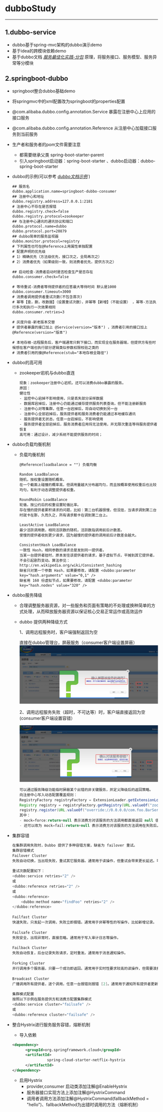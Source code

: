 # dubboStudy 

***

## 1.dubbo-service

* dubbo基于spring-mvc架构的dubbo演示demo
* 基于idea的跨模块依赖demo
* 基于dubbo文档 [*服务最佳化实践-分包*](http://dubbo.apache.org/zh-cn/docs/user/best-practice.html) 原理，将服务接口、服务模型、服务异常等分模块

## 2.springboot-dubbo

* springboot整合dubbo基础demo

* 将springmvc中的xml配置改为springboot的properties配置

* @com.alibaba.dubbo.config.annotation.Service 暴露在注册中心上应用的接口服务

* @com.alibaba.dubbo.config.annotation.Reference 从注册中心加载接口服务到当前服务

* 生产者和服务者的pom文件需要注意

  * 都需要继承父类 spring-boot-starter-parent
  * 引入springboot启动器：spring-boot-starter 、dubbo启动器：dubbo-spring-boot-starter

* dubbo的示例(可以参考 [*dubbo文档示例*](http://dubbo.apache.org/zh-cn/docs/user/demos/preflight-check.html) )

  ~~~properties
  ## 服务名
  dubbo.application.name=springboot-dubbo-consumer
  ## 注册中心和地址
  dubbo.registry.address=127.0.0.1:2181
  # 注册中心不存在是否报错
  dubbo.registry.check=false
  dubbo.registry.protocol=zookeeper
  ## 与注册中心通讯的通讯协议和端口
  dubbo.protocol.name=dubbo
  dubbo.protocol.port=20879
  ## dubbo简单的服务监视器
  dubbo.monitor.protocol=registry
  # 下列属性也可在@Reference上用属性单独配置
  # 配置声明的优先级
  # 1）精确优先（方法级优先，接口次之，全局再次之）
  # 2）消费者优先（如果级别一致，则消费者优先，提供方次之）
  
  ## 启动检查-消费者启动时是否检查生产是否存在
  dubbo.consumer.check=false
  
  # 等待重试-消费者等待提供者的应答最大等待时间 默认是1000
  dubbo.consumer.timeout=3000
  # 消费者调用提供者重试次数(不包含首次)
  # 幂等【查，删，改数据】（设置重试次数），非幂等【新增】（不能设置） ，幂等-方法执行多次和执行一次效果相同
  dubbo.consumer.retries=3
  
  # 灰度升级-新老版本交替
  # 提供者暴露的接口加上 @Service(version="版本") ，消费者引用的接口加上@Reference(version="版本")
  
  # 本地存根-远程服务后，客户端通常只剩下接口，而实现全在服务器端，但提供方有些时候想在客户端也执行部分逻辑类似参数权限校验之类的
  # 消费者引用的接@Reference(stub="本地存根全路径")
  ~~~

* dubbo的高可用

  * zookeeper宕机与dubbo直连

    ~~~properties
    现象：zookeeper注册中心宕机，还可以消费dubbo暴露的服务。
    原因：
    健壮性
    - 监控中心宕掉不影响使用，只是丢失部分采样数据
    - 数据库宕掉后，注册中心仍能通过缓存提供服务列表查询，但不能注册新服务
    - 注册中心对等集群，任意一台宕掉后，将自动切换到另一台
    - 注册中心全部宕掉后，服务提供者和服务消费者仍能通过本地缓存通讯
    - 服务提供者无状态，任意一台宕掉后，不影响使用
    - 服务提供者全部宕掉后，服务消费者应用将无法使用，并无限次重连等待服务提供者恢复
    高可用：通过设计，减少系统不能提供服务的时间；
    
    ~~~

* dubbo负载均衡机制

  * 负载均衡机制

    ~~~properties
    @Reference(loadbalance = "") 负载均衡
    
    Random LoadBalance
    随机，按权重设置随机概率。
    在一个截面上碰撞的概率高，但调用量越大分布越均匀，而且按概率使用权重后也比较均匀，有利于动态调整提供者权重。
    
    RoundRobin LoadBalance
    轮循，按公约后的权重设置轮循比率。
    存在慢的提供者累积请求的问题，比如：第二台机器很慢，但没挂，当请求调到第二台时就卡在那，久而久之，所有请求都卡在调到第二台上。
    
    LeastActive LoadBalance
    最少活跃调用数，相同活跃数的随机，活跃数指调用前后计数差。
    使慢的提供者收到更少请求，因为越慢的提供者的调用前后计数差会越大。
    
    ConsistentHash LoadBalance
    一致性 Hash，相同参数的请求总是发到同一提供者。
    当某一台提供者挂时，原本发往该提供者的请求，基于虚拟节点，平摊到其它提供者，不会引起剧烈变动。算法参见：http://en.wikipedia.org/wiki/Consistent_hashing
    缺省只对第一个参数 Hash，如果要修改，请配置 <dubbo:parameter key="hash.arguments" value="0,1" />
    缺省用 160 份虚拟节点，如果要修改，请配置 <dubbo:parameter key="hash.nodes" value="320" />
    
    ~~~

* dubbo服务降级

  * 合理调整服务器资源，对一些服务和页面有策略的不处理或换种简单的方式处理，从而释放服务器资源以保证核心交易正常运作或高效运作
  
  * dubbo 提供两种降级方式
  
    1、调用远程服务时，客户端强制返回为空
  
    直接在dubbo管理台，屏蔽服务（consumer客户端设置屏蔽）![服务屏蔽](dubbo.jpg)
  
    2、调用远程服务失败（超时，不可达等）时，客户端直接返回为空(consumer客户端设置容错）
  
    ![服务容错](dubbo2.jpg)
  
    
  
    ~~~java
    可以通过服务降级功能临时屏蔽某个出错的非关键服务，并定义降级后的返回策略。
    向注册中心写入动态配置覆盖规则：
    RegistryFactory registryFactory = ExtensionLoader.getExtensionLoader(RegistryFactory.class).getAdaptiveExtension();
    Registry registry = registryFactory.getRegistry(URL.valueOf("zookeeper://10.20.153.10:2181"));
    registry.register(URL.valueOf("override://0.0.0.0/com.foo.BarService?category=configurators&dynamic=false&application=foo&mock=force:return+null"));
    其中：
    - mock=force:return+null 表示消费方对该服务的方法调用都直接返回 null 值，不发起远程调用。用来屏蔽不重要服务不可用时对调用方的影响。
    - 还可以改为 mock=fail:return+null 表示消费方对该服务的方法调用在失败后，再返回 null 值，不抛异常。用来容忍不重要服务不稳定时对调用方的影响。
    
    ~~~

* 集群容错

  ~~~java
  在集群调用失败时，Dubbo 提供了多种容错方案，缺省为 failover 重试。
  集群容错模式
  Failover Cluster
  失败自动切换，当出现失败，重试其它服务器。通常用于读操作，但重试会带来更长延迟。可通过 retries="2" 来设置重试次数(不含第一次)。
  
  重试次数配置如下：
  <dubbo:service retries="2" />
  或
  <dubbo:reference retries="2" />
  或
  <dubbo:reference>
      <dubbo:method name="findFoo" retries="2" />
  </dubbo:reference>
  
  Failfast Cluster
  快速失败，只发起一次调用，失败立即报错。通常用于非幂等性的写操作，比如新增记录。
  
  Failsafe Cluster
  失败安全，出现异常时，直接忽略。通常用于写入审计日志等操作。
  
  Failback Cluster
  失败自动恢复，后台记录失败请求，定时重发。通常用于消息通知操作。
  
  Forking Cluster
  并行调用多个服务器，只要一个成功即返回。通常用于实时性要求较高的读操作，但需要浪费更多服务资源。可通过 forks="2" 来设置最大并行数。
  
  Broadcast Cluster
  广播调用所有提供者，逐个调用，任意一台报错则报错 [2]。通常用于通知所有提供者更新缓存或日志等本地资源信息。
  
  集群模式配置
  按照以下示例在服务提供方和消费方配置集群模式
  <dubbo:service cluster="failsafe" />
  或
  <dubbo:reference cluster="failsafe" />
  
  ~~~

* 整合Hystrix进行服务服务容错，熔断机制

  * 导入依赖

  ~~~xml
  <dependency>
        <groupId>org.springframework.cloud</groupId>
        <artifactId>
                  spring-cloud-starter-netflix-hystrix
        </artifactId>
  </dependency>
  ~~~

  * 启用Hystrix
    - provider,consumer 启动类添加注解@EnableHystrix
    - 服务器接口实现方法上添加注解@HystrixCommand
    - 调用者调用方法添加注解@HystrixCommand(fallbackMethod = "hello")、fallbackMethod为出错时调用的方法（熔断机制）